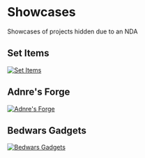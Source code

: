 # Showcases
Showcases of projects hidden due to an NDA

## Set Items
[![Set Items](https://img.youtube.com/vi/OktccwJlWMM/maxresdefault.jpg)](https://youtu.be/OktccwJlWMM)
## Adnre's Forge
[![Adnre's Forge](https://img.youtube.com/vi/MfIbxUytUNo/maxresdefault.jpg)](https://youtu.be/MfIbxUytUNo)
## Bedwars Gadgets
[![Bedwars Gadgets](https://img.youtube.com/vi/IjYpBeHfois/maxresdefault.jpg)](https://youtu.be/IjYpBeHfois)
